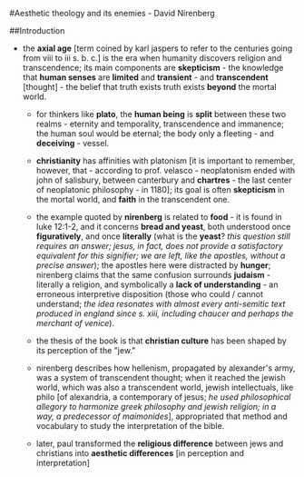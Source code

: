 #Aesthetic theology and its enemies - David Nirenberg

##Introduction

- the __axial age__ [term coined by karl jaspers to refer to the centuries going from viii to iii s. b. c.] is the era when humanity discovers religion and transcendence; its main components are __skepticism__ - the knowledge that __human senses__ are __limited__ and __transient__ - and __transcendent__ [thought] - the belief that truth exists truth exists __beyond__ the mortal world.

	- for thinkers like __plato__, the __human being__ is __split__ between these two realms - eternity and temporality, transcendence and immanence; the human soul would be eternal; the body only a fleeting - and __deceiving__ - vessel.

	- __christianity__ has affinities with platonism [it is important to remember, however, that - according to prof. velasco - neoplatonism ended with john of salisbury, between canterbury and __chartres__ - the last center of neoplatonic philosophy - in 1180]; its goal is often __skepticism__ in the mortal world, and __faith__ in the transcendent one.

	- the example quoted by __nirenberg__ is related to __food__ - it is found in luke 12:1-2, and it concerns __bread and yeast__, both understood once __figuratively__, and once __literally__ (what is the __yeast__? _this question still requires an answer; jesus, in fact, does not provide a satisfactory equivalent for this signifier; we are left, like the apostles, without a precise answer_); the apostles here were distracted by __hunger__; nirenberg claims that the same confusion surrounds __judaism__ - literally a religion, and symbolically a __lack of understanding__ - an erroneous interpretive disposition (those who could / cannot understand; _the idea resonates with almost every anti-semitic text produced in england since s. xiii, including chaucer and perhaps the merchant of venice_).

	- the thesis of the book is that __christian culture__ has been shaped by its perception of the "jew."

	- nirenberg describes how hellenism, propagated by alexander's army, was a system of transcendent thought; when it reached the jewish world, which was also a transcendent world, jewish intellectuals, like philo [of alexandria, a contemporary of jesus; _he used philosophical allegory to harmonize greek philosophy and jewish religion; in a way, a predecessor of maimonides_], appropriated that method and vocabulary to study the interpretation of the bible.

	- later, paul transformed the __religious difference__ between jews and christians into __aesthetic differences__ [in perception and interpretation]
